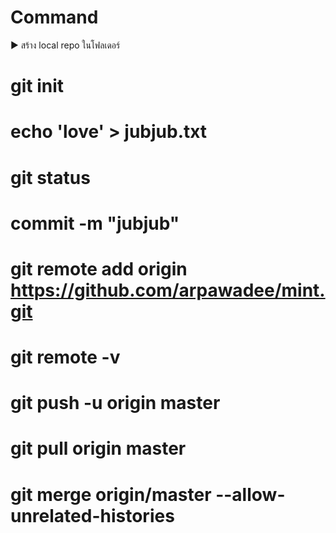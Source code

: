 # Command
► สร้าง local repo ในโฟลเดอร์
# git init
# echo 'love' > jubjub.txt
# git status
# commit -m "jubjub"
# git remote add origin https://github.com/arpawadee/mint.git
# git remote -v
# git push -u origin master
# git pull origin master
# git merge origin/master --allow-unrelated-histories

